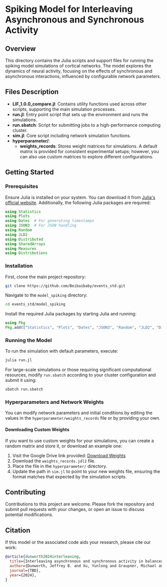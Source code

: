# Spiking Model for Interleaving Asynchronous and Synchronous Activity

## Overview
This directory contains the Julia scripts and support files for running the spiking model simulations of cortical networks. The model explores the dynamics of neural activity, focusing on the effects of synchronous and asynchronous interactions, influenced by configurable network parameters.

## Files Description
- **LIF_1.0.0_compare.jl**: Contains utility functions used across other scripts, supporting the main simulation processes.
- **run.jl**: Entry point script that sets up the environment and runs the simulations.
- **run.sbatch**: Script for submitting jobs to a high-performance computing cluster.
- **sim.jl**: Core script including network simulation functions.
- **hyperparameter/**:
  - **weights_records**: Stores weight matrices for simulations. A default matrix is provided for consistent experimental setups; however, you can also use custom matrices to explore different configurations.

## Getting Started

### Prerequisites
Ensure Julia is installed on your system. You can download it from [Julia's official website](https://julialang.org/downloads/). Additionally, the following Julia packages are required:

```julia
using Statistics
using Plots  
using Dates  # For generating timestamps
using JSON3  # For JSON handling
using Random
using JLD2
using Distributed
using SharedArrays
using Measures
using Distributions
```

### Installation
First, clone the main project repository:
```bash
git clone https://github.com/Beibaibaby/events_std.git
```
Navigate to the `model_spiking` directory:
```bash
cd events_std/model_spiking
```

Install the required Julia packages by starting Julia and running:
```julia
using Pkg
Pkg.add(["Statistics", "Plots", "Dates", "JSON3", "Random", "JLD2", "Distributed", "SharedArrays", "Measures", "Distributions"])
```

### Running the Model
To run the simulation with default parameters, execute:
```bash
julia run.jl
```

For large-scale simulations or those requiring significant computational resources, modify `run.sbatch` according to your cluster configuration and submit it using:
```bash
sbatch run.sbatch
```

### Hyperparameters and Network Weights
You can modify network parameters and initial conditions by editing the values in the `hyperparameter/weights_records` file or by providing your own.

#### Downloading Custom Weights
If you want to use custom weights for your simulations, you can create a random matrix and store it, or download an example one:
1. Visit the Google Drive link provided: [Download Weights](https://drive.google.com/file/d/196eV5s0HyQuvvNJzoV9PkFcrPD7EsLOn/view?usp=drive_link)
2. Download the `weights_records.jdl2` file.
3. Place the file in the `hyperparameter/` directory.
4. Update the path in `sim.jl` to point to your new weights file, ensuring the format matches that expected by the simulation scripts.

## Contributing
Contributions to this project are welcome. Please fork the repository and submit pull requests with your changes, or open an issue to discuss potential modifications.

## Citation
If this model or the associated code aids your research, please cite our work:
```bibtex
@article{dunworth2024interleaving,
  title={Interleaving asynchronous and synchronous activity in balanced cortical networks with short term synaptic depression},
  author={Dunworth, Jeffrey B. and Xu, Yunlong and Graupner, Michael and Ermentrout, Bard and Reyes, Alex D. and Doiron, Brent},
  journal={TBD},
  year={2024},
}
```
